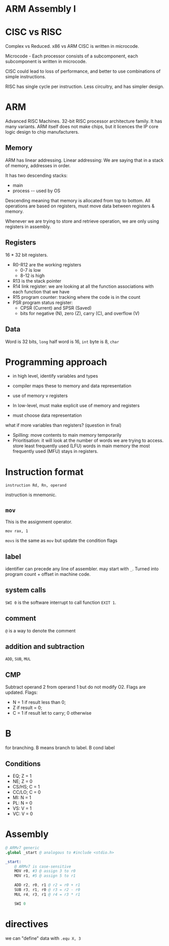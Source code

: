 ARM Assembly I
==

# CISC vs RISC
Complex vs Reduced. x86 vs ARM
CISC is written in microcode.  

Microcode - Each processor consists of a subcomponent, 
            each subcomponent is written in microcode.
            
CISC could lead to loss of performance,
and better to use combinations of simple instructions. 

RISC has single cycle per instruction.
Less circuitry, and has simpler design.

# ARM
Advanced RISC Machines.
32-bit RISC processor architecture family.
It has many variants.
ARM itself does not make chips, 
but it licences the IP core logic design to chip manufacturers.

## Memory
ARM has linear addressing.
Linear addressing:
    We are saying that in a stack of memory,
    addresses in order.

It has two descending stacks:
* main
* process -- used by OS

Descending meaning that memory is allocated from top to bottom.
All operations are based on registers,
must move data between registers & memory.

Whenever we are trying to store and retrieve operation,
we are only using registers in assembly.

## Registers
16 * 32 bit registers.  
* R0-R12 are the working registers
    - 0-7 is low
    - 8-12 is high
* R13 is the stack pointer
* R14 link register: we are looking at all the function associations with each function that we have
* R15 program counter: tracking where the code is in the count
* PSR program status register:
    - CPSR (Current) and SPSR (Saved)
    - bits for negative (N), zero (Z), carry (C), and overflow (V)

## Data
Word is 32 bits, `long`
half word is 16, `int`
byte is 8, `char`

# Programming approach
- in high level, identify variables and types
- compiler maps these to memory and data representation
- use of memory v registers

- In low-level, must make explicit use of memory and registers
- must choose data representation

what if more variables than registers? (question in final)
- Spilling: move contents to main memory temporarily
- Prioritisation: it will look at the number of words we are trying to access.
                  store least frequently used (LFU) words in main memory
                  the most frequently used (MFU) stays in registers.

# Instruction format
```
instruction Rd, Rn, operand
```
instruction is mnemonic.

## `mov`
This is the assignment operator.
```
mov rax, 1
```
`movs` is the same as `mov` but update the condition flags

## label
identifier can precede any line of assembler.
may start with `_`.
Turned into program count + offset in machine code.

## system calls
`SWI 0` is the software interrupt to call function
`EXIT 1`.

## comment
`@` is a way to denote the comment

## addition and subtraction
`ADD`, `SUB`, `MUL`

## CMP
Subtract operand 2 from operand 1 but do not modify O2.
Flags are updated.
Flags: 
* N = 1 if result less than 0;
* Z if  result  = 0;
* C = 1 if result let to carry; 0 otherwise

# B
for branching.
B means branch to label.
B cond label

## Conditions
* EQ; Z = 1
* NE; Z = 0
* CS/HS; C = 1
* CC/LO; C = 0
* MI: N = 1
* PL: N = 0
* VS: V = 1
* VC: V = 0

# Assembly

```s
@ ARMv7 generic
.global _start @ analogous to #include <stdio.h>

_start:
    @ ARMv7 is case-sensitive
    MOV r0, #3 @ assign 3 to r0
    MOV r1, #5 @ assign 5 to r1

    ADD r2, r0, r1 @ r2 = r0 + r1
    SUB r3, r1, r0 @ r3 = r2 - r0    
    MUL r4, r3, r1 @ r4 = r3 * r1

    SWI 0
```

# directives
we can "define" data with `.equ X, 3`



